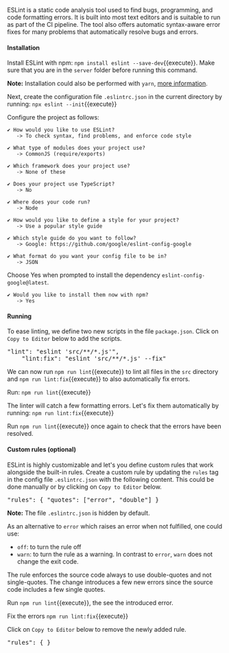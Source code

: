ESLint is a static code analysis tool used to find bugs, programming, and code formatting errors. It is built into most text editors and is suitable to run as part of the CI pipeline. The tool also offers automatic syntax-aware error fixes for many problems that automatically resolve bugs and errors.

#### Installation

Install ESLint with npm: `npm install eslint --save-dev`{{execute}}. Make sure that you are in the `server` folder before running this command.

**Note:** Installation could also be performed with `yarn`, [more information](https://eslint.org/docs/user-guide/getting-started).

Next, create the configuration file `.eslintrc.json` in the current directory by running: `npx eslint --init`{{execute}}

Configure the project as follows:

    ✔ How would you like to use ESLint?
       -> To check syntax, find problems, and enforce code style

    ✔ What type of modules does your project use?
       -> CommonJS (require/exports)

    ✔ Which framework does your project use?
       -> None of these

    ✔ Does your project use TypeScript?
       -> No

    ✔ Where does your code run?
       -> Node

    ✔ How would you like to define a style for your project?
       -> Use a popular style guide

    ✔ Which style guide do you want to follow?
       -> Google: https://github.com/google/eslint-config-google
  
    ✔ What format do you want your config file to be in?
       -> JSON


Choose Yes when prompted to install the dependency `eslint-config-google@latest`.

    ✔ Would you like to install them now with npm?
       -> Yes

#### Running

To ease linting, we define two new scripts in the file `package.json`. Click on `Copy to Editor` below to add the scripts.
<pre class="file" data-filename="server/package.json" data-target="insert" data-marker='"insert-lint":""'>
"lint": "eslint 'src/**/*.js'",
    "lint:fix": "eslint 'src/**/*.js' --fix"</pre>

We can now run `npm run lint`{{execute}} to lint all files in the `src` directory and `npm run lint:fix`{{execute}} to also automatically fix errors.

Run: `npm run lint`{{execute}}

The linter will catch a few formatting errors. Let's fix them automatically by running: 
`npm run lint:fix`{{execute}}

Run `npm run lint`{{execute}} once again to check that the errors have been resolved.

#### Custom rules (optional)

ESLint is highly customizable and let's you define custom rules that work alongside the built-in rules. Create a custom rule by updating the `rules` tag in the config file `.eslintrc.json` with the following content. This could be done manually or by clicking on `Copy to Editor` below.
<pre class="file" data-filename="server/.eslintrc.json" data-target="insert" data-marker='"rules": {
    }'>
"rules": { "quotes": ["error", "double"] }</pre>

**Note:** The file `.eslintrc.json` is hidden by default.

As an alternative to `error` which raises an error when not fulfilled, one could use:
- `off`: to turn the rule off
- `warn`: to turn the rule as a warning. In contrast to `error`, `warn` does not change the exit code. 

The rule enforces the source code always to use double-quotes and not single-quotes. The change introduces a few new errors since the source code includes a few single quotes.

Run `npm run lint`{{execute}}, the see the introduced error.

Fix the errors `npm run lint:fix`{{execute}}

Click on `Copy to Editor` below to remove the newly added rule.

<pre class="file" data-filename="server/.eslintrc.json" data-target="insert" data-marker='"rules": { "quotes": ["error", "double"] }'>
"rules": { }</pre>
